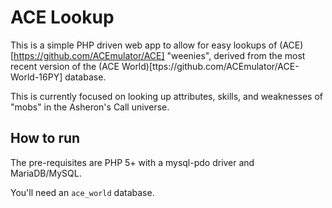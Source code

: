 # ACE Lookup

This is a simple PHP driven web app to allow for easy lookups of (ACE)[https://github.com/ACEmulator/ACE] "weenies",
derived from the most recent version of the (ACE World)[ttps://github.com/ACEmulator/ACE-World-16PY] database.

This is currently focused on looking up attributes, skills, and weaknesses
of "mobs" in the Asheron's Call universe.

## How to run

The pre-requisites are PHP 5+ with a mysql-pdo driver and MariaDB/MySQL.

You'll need an `ace_world` database.
